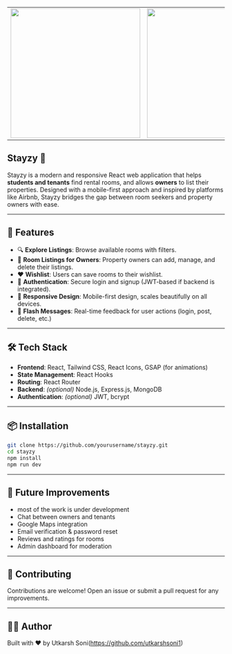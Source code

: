 <table>
  <tr>
    <td><img src="https://media1.giphy.com/media/v1.Y2lkPTc5MGI3NjExc2FweTR4Zm12Z294c21wZHVqaXkxZ2o1NHh0NHNycmRreTdpNHRzeiZlcD12MV9pbnRlcm5hbF9naWZfYnlfaWQmY3Q9Zw/vR1dPIYzQmkRzLZk2w/giphy.gif" height="300" /></td>
    <td><img src="https://media.giphy.com/media/v1.Y2lkPWVjZjA1ZTQ3ajhhajk5Y3V1cXRtd2d2cWZ5cnR3YjV2aGs3dnV2aXJ4a292MTI0aiZlcD12MV9naWZzX3NlYXJjaCZjdD1n/eqojrPjRoNxnz8OWH8/giphy.gif" height="300" /></td>
  </tr>
</table>

## Stayzy 🏡

Stayzy is a modern and responsive React web application that helps **students and tenants** find rental rooms, and allows **owners** to list their properties. Designed with a mobile-first approach and inspired by platforms like Airbnb, Stayzy bridges the gap between room seekers and property owners with ease.

---

## 🚀 Features

- 🔍 **Explore Listings**: Browse available rooms with filters.
- 📝 **Room Listings for Owners**: Property owners can add, manage, and delete their listings.
- ❤️ **Wishlist**: Users can save rooms to their wishlist.
- 🔐 **Authentication**: Secure login and signup (JWT-based if backend is integrated).
- 📱 **Responsive Design**: Mobile-first design, scales beautifully on all devices.
- 💬 **Flash Messages**: Real-time feedback for user actions (login, post, delete, etc.)

---

## 🛠 Tech Stack

- **Frontend**: React, Tailwind CSS, React Icons, GSAP (for animations)
- **State Management**: React Hooks
- **Routing**: React Router
- **Backend**: *(optional)* Node.js, Express.js, MongoDB
- **Authentication**: *(optional)* JWT, bcrypt

---

## 📦 Installation

```bash
git clone https://github.com/yourusername/stayzy.git
cd stayzy
npm install
npm run dev
```

---


## 🧠 Future Improvements

- most of the work is under development
- Chat between owners and tenants
- Google Maps integration
- Email verification & password reset
- Reviews and ratings for rooms
- Admin dashboard for moderation

---

## 🤝 Contributing

Contributions are welcome! Open an issue or submit a pull request for any improvements.

---


## 🙋‍♂️ Author
Built with ❤️ by Utkarsh Soni(https://github.com/utkarshsoni1)

